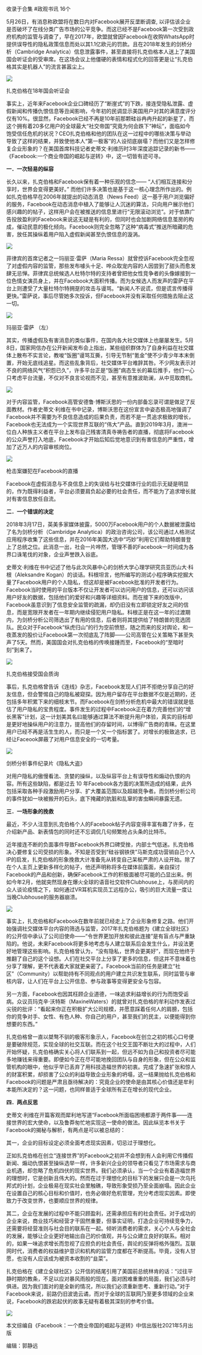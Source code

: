 

收录于合集 #政观书讯 16个

5月26日，有消息称欧盟将在数日内对Facebook展开反垄断调查,
以评估该企业是否破坏了在线分类广告市场的公平竞争。而这已经不是Facebook第一次受到政府机构的监管与调查了，早在2017年，欧盟就曾因Facebook在收购WhatsApp时提供误导性的隐私政策信息而处以其1.1亿欧元的罚款。且在2018年发生的剑桥分析（Cambridge
Analytica）信息泄露事件，甚至直接将扎克伯格本人送上了美国国会听证会的受审席。在这场会议上他僵硬的表情和程式化的回答更是让“扎克伯格其实是机器人”的流言甚嚣尘上。

  

![](/images/97/2.gif)

扎克伯格在18年国会听证会

  

事实上，近年来Facebook企业口碑经历了“断崖式”的下跌，接连受隐私泄露、虚假新闻和传播仇恨信息等丑闻影响，今年初的民调显示美国用户对其的满意度评分仅有10%。很显然，Facebook已经不再是10年前那颗硅谷冉冉升起的新星了，而这个拥有着20多亿用户的全球最大“社交帝国”究竟为何会跌下“神坛”，面临如今饱受信任危机的状况？CEO扎克伯格和他的团队在这一过程中的哪些决策与举动导致了这样的结果，并致使他本人“第一极客”的人设彻底崩塌？而他们又是怎样修复企业形象的？在美国首席科技记者史蒂文·利维历时3年深度追踪记录的新书——《Facebook:一个商业帝国的崛起与逆转》中，这一切皆有迹可寻。

  

 **一．一次轻易的纵容**

  

长久以来，扎克伯格和Facebook保有着一种乐观的信念—— “人们相互连接和分享时，世界会变得更美好。”
而他们许多决策也是基于这一核心理念所作出的。例如扎克伯格早在2006年就提出的动态消息（News
Feed）这一基于用户浏览偏好的服务，Facebook在动态消息中植入了能够让人沉迷的算法，只向用户展示他们感兴趣的的帖子，这样用户会在被推送的信息里进行“无限滚动浏览”。对于依靠广告投放盈利的Facebook来说这无疑是有利的，但同时也会加剧网络信息茧房的构成，催动民意的极化倾向。Facebook则完全忽略了这种“病毒式”推送所暗藏的危害，放任其操纵着用户陷入虚假新闻甚至仇恨信息的漩涡。

  

![](/images/97/3.png)

  

菲律宾的首席记者之一玛丽亚·雷萨（Maria
Ressa）就曾控诉Facebook完全忽视了对虚假内容的监管，那些发布噱头十足、哗众取宠内容的人因尝到了甜头而愈发肆无忌惮。菲律宾总统候选人杜特尔特的支持者曾把他女性竞争者的头像嫁接到一位色情女演员身上，并在Facebook大面积传播。而为女候选人而发声的雷萨在平台上则遭受了大量杜特尔特拥趸的攻击与谩骂。“新闻人不说谎，但是谎言传播得更快。”雷萨说，事后尽管她多次投诉，但Facebook并没有采取任何措施去阻止这一切。

  

![](/images/97/4.png)

玛丽亚·雷萨 （左）

  

其实，传播虚假及有害消息的类似事件，在国内各大社交媒体上也屡屡发生。5月8日，国家网信办在公开新闻发布会上指出，某些组织群体为了自身利益在社交媒体上散布不实言论，教唆“饭圈”谩骂互撕，引导无节制“氪金”使不少青少年本末倒置，开始无底线追星。而这些乱象背后，社交媒体平台难辞其咎。不少网友表示对不良的网络风气“积怨已久”，许多平台正是“饭圈”病态生长的幕后推手，他们一心只考虑平台流量，不仅对不良言论视而不见，甚至有意推波助澜，从中觅取商机。

  

![](/images/97/5.png)

  

对于内容监管，Facebook高管安德鲁·博斯沃思的一份内部备忘录可谓是做足了反面教材。作者史蒂文·利维在书中记录，博斯沃思在这份宣言中姿态极高地强调了Facebook并不需要为不良信息造成的后果负责，而若不是一贯追求极致的增长，Facebook也无法成为一个实现世界互联的“伟大”产品。直到2019年3月，澳洲一位白人种族主义者在平台上发布自己残害清真寺祷告者的直播，彻底将Facebook的公众声誉打入地底，Facebook才开始后知后觉地意识到有害信息的严重性，增加了近万人的内容审核岗位。

  

![](/images/97/6.png)

枪击案嫌犯在Facebook的直播

  

Facebook在虚假消息与不良信息上的失误给与社交媒体行业的启示无疑是明显的，作为既得利益者，平台必须要肩负起必要的社会责任，而不能为了追求增长就对有害信息放任自流。

  

 **二．一个错误的决定**

2018年3月17日，英美多家媒体披露，5000万Facebook用户的个人数据被泄露给了名为剑桥分析（Cambridge
Analytica）的政治咨询公司，该公司通过人格测试应用程序收集了这些信息，并在2016年美国大选中“巧妙”利用它们帮助特朗普登上了总统之位。此消息一出，社会一片哗然，管理不善的Facebook一时间成为各界口诛笔伐的对象，企业声誉跌入谷底。

  

史蒂文·利维在书中记述了他与此次风暴中心的剑桥大学心理学研究员亚历山大·科根（Aleksandre
Kogan）的谈话。科根坦言，他所编写的测试小程序确实挖掘大量了Facebook用户的个人隐私，但这却是被Facebook批准的开发者行为。Facebook当时使用的平台版本不仅让开发者可以访问用户的信息，还可以访问该用户好友的数据，包括他们的爱好和兴趣等详细资料。而在接下来的改版中，Facebook虽意识到了信息安全监管的疏漏，却仍旧没有立即锁定好友之间的信息，而是宽限开发者在一年期内继续侵犯用户隐私。科根正是在这一年的过渡期内，为剑桥分析公司筛选出了有用的信息，后者则将其提供给了特朗普的竞选团队。民众对于Facebook“纵虎归山”的行为空前愤怒，随之而来的反对舆论，和一夜蒸发的股价让Facebook第一次彻底乱了阵脚——公司高管在公关策略下甚至失声了5天。然而，美国国会对扎克伯格的传唤接踵而至，Facebook的“至暗时刻”到来了。

  

![](/images/97/7.png)

扎克伯格接受国会质询

  

事后，扎克伯格曾告诉《连线》杂志，Facebook发现人们并不拒绝分享自己的好友信息，但会警惕自己的隐私被窥探。因为用户留存在平台数据不仅是近期的，还包括多年积累下来的细枝末节。而Facebook在剑桥分析危机中最大的错误就是低估了用户隐私的宝贵程度。事件发生的过程中Facebook正在着力完善他们的“增长黑客”计划，这一计划美其名曰能够通过算法不断提升用户体验，真实的目标却是更好地操纵用户的注意力，提高他们的存留时间，以博得广告商的青睐。在这里用户已经不再是活生生的人，而只是一个又一个指标罢了。对增长的极致追求，已经让Faceook屏蔽了对用户信息安全的一切考量。

  

![](/images/97/8.png)

剑桥分析事件纪录片《隐私大盗》

  

对用户隐私的傲慢看法、贪婪的操纵，以及纵容平台上有误导性和煽动仇恨的内容。所有这些缺陷，都是过去 10
年Facebook各方面的决策所造成的结果，此外包括采取各种手段激励用户分享、扩大覆盖范围以及超越竞争者。而剑桥分析公司的事件犹如一块被搬开的石头，底下掩藏的肮脏和乱窜的害虫瞬间暴露无遗。

  

 **三．一场形象的挽救**  

最近，不少人注意到扎克伯格个人的Facebook帖子内容变得丰富有趣了许多，在介绍新产品、新表情包的同时还不忘调侃几句频繁抢占头条的比特币。

  

近年接连不断的负面事件导致Facebook外界口碑受挫，内部士气低迷。扎克伯格决心要修复公司受损的形象。不知是否受到“硅谷钢铁侠”马斯克成功营销自己个人IP的启发，扎克伯格的形象挽救大计准备先从转变自己呆板严肃的人设开始。除了在个人主页上更新多样化的帖子，他还声明称将多在媒体前露面，亲自探讨Facebook的产品和创新，确保Facebook工作的积极面被尽可能的凸显出来。例如今年2月，他就突然现身在爆火全球的语音社交软件Clubhouse上，与房间内的众人谈论疫情之下，如何通过VR耳机实现员工远程办公，吸引的巨大流量一度让当晚Clubhouse的服务器崩溃。

  

![](/images/97/9.png)

  

事实上，扎克伯格和Facebook在数年前就已经走上了企业形象修复之路。他们开始强调社交媒体平台内容的筛选与监管，2017年扎克伯格题为《建立全球社区》的公开信中承认了公司旧使命——“令世界更加开放和彼此连接”是有盲点与严重缺陷的。他说，未来Facebook将更多地考虑与人建立联系后会发生什么，并设法更好地管理这些影响。扎克伯格曾认为，“没有隐私，世界会更美好”，而现在他终于推翻了自己的这个设想。人们在社交平台上分享了更多的信息，但这并不意味着也分享了理解，更不代表着大家就更亲密了。Facebook当前的任务是建立“社区”（Community）以帮助持有不同观点的用户建立共识发生联系，同时监管与审核内容，让人们在平台上公开信息、参与政事等变得更安全与包容。

  

另一方面，Facebook也因其枉顾企业道德，一味追求利益增长的行为而饱受诟病。众议员玛克辛·沃特斯（MaxineWaters）的就曾对扎克伯格的牟利动作发表过尖锐的批评：“看起来你正在积极扩大公司规模，并愿意踩着任何人的肩膀，包括你的竞争对手、女性、有色人种、你自己的用户，甚至我们的民主，以便能得到你想要的东西。”

  

扎克伯格曾一直以桀骜不驯的极客形象示人，Facebook在创立之初的核心口号便是要破除规范，实现全球的社交互联。而在这个社交王国不断壮大的过程中，人们开始怀疑，扎克伯格确实关心将人们联系到一起，但远不如为自己和投资者尽可能多地赚钱来得重要。即便如今正在尽可能地挽回团队与自身的形象，但在公众和监管机构的眼中，他似乎早已丢弃了用科技造福世界的初衷。完成了急速扩张和惊人的财富积累，却损害了公众的利益导致企业形象的坍塌，这一结果抛给扎克伯格和Facebook的问题是严肃且亟待解决的：究竟企业的使命是由其核心价值还是牟利本能所决定的？这一问题，也同样普适于全球所有正在增长的现代企业。

  

 **四．两点反思**  

  

史蒂文·利维在开篇客观而犀利地写道“Facebook所面临困境都源于两件事——连接世界的宏大使命，以及鲁莽匆忙地实现这一使命的做法。因此纵览本书关于Facebook的揭秘与解析，有两点是可以被总结的：

  

其一，企业的目标设定必须全面考虑现实因素，切忌过于理想化。

  

正如扎克伯格在创立“连接世界”的Facebook之初并不会想到有人会利用它传播假新闻、煽动仇恨甚至操纵选举一样，许多新兴企业的领导者只看见了市场需求与商业机遇，却忽略了危机四伏的现实世界。我们必须承认，当一个企业有着造福世界的理想时，它是创新且伟大的。然而在过于理想化的目标下的发展只会是一次乌托邦式的计划，企业极易在现实社会里触礁，导致形象受损乃至全面崩塌。因此企业在设置自己的核心目标和价值时，也务必做好危机管理，充分考虑现实因素。即使致力于改变世界，也要顺应世界的规律。

  

其二，企业在发展的过程中不能只顾盈利，还需承担应有的社会责任。对于成功的企业来说，商业技巧和经营才干固然重要，但事实证明，打造企业可持续竞争力，还需要将经营准则与社会目的联系在一起。倾听消费者的需求，关心个人与全社会的发展，能够让企业更好地输出自己的价值观，并与公众建立良好的联系。相对的，如果一味追求增长而忽视了应担负的社会责任，舆论的反弹将格外强烈。互联网时代，消费者的权益维护意识和机构的监管力度都在不断提高。毕竟，没有人甘愿，也没有人应该成为被资本收割的“韭菜”。

  

扎克伯格在《建立全球社区》公开信的结尾引用了美国前总统林肯的话：“过往平静时期的教条，不足以应对暴风雨般的现在。面对困难重重的局面，我们必须与时俱进。因为我们面对的是全新的情况，所以我们必须重新思考、重新行动。”对于Facebook来说，前路仍旧波诡云谲，而对于全球的互联网乃至更多领域的企业来说，Facebook的跌宕起伏的故事无疑有着极其深刻的参考价值。

  

![](/images/97/10.png)

本文综编自《Facebook：一个商业帝国的崛起与逆转》中信出版社2021年5月出版

  

编辑：郭静远

  

